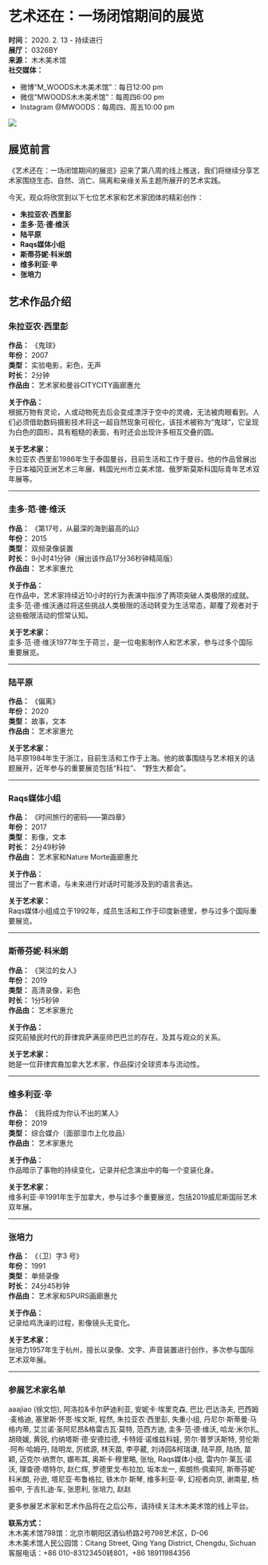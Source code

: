 # 艺术还在：一场闭馆期间的展览

**时间：** 2020. 2. 13 - 持续进行  
**展厅：** 0326BY  
**来源：** 木木美术馆  
**社交媒体：**   
- 微博“M_WOODS木木美术馆”：每日12:00 pm  
- 微信“MWOODS木木美术馆”：每周四6:00 pm  
- Instagram @MWOODS：每周四、周五10:00 pm  

![](https://freight.cargo.site/w/750/i/38f409a4f9c96414b3a36d7e2f098777f6a12c345712c66caec77a9c587261f0/WechatIMG527.jpeg)

## 展览前言

《艺术还在：一场闭馆期间的展览》迎来了第八周的线上推送，我们将继续分享艺术家围绕生态、自然、消亡、隔离和亲缘关系主题所展开的艺术实践。

今天，观众将欣赏到以下七位艺术家和艺术家团体的精彩创作：

- **朱拉亚农·西里彭**
- **圭多·范·德·维沃**
- **陆平原**
- **Raqs媒体小组**
- **斯蒂芬妮·科米朗**
- **维多利亚·辛**
- **张培力**

## 艺术作品介绍

### 朱拉亚农·西里彭
**作品：** 《鬼球》  
**年份：** 2007  
**类型：** 实验电影，彩色，无声  
**时长：** 2分钟  
**作品由：** 艺术家和曼谷CITYCITY画廊惠允  

**关于作品：**  
根据万物有灵论，人或动物死去后会变成漂浮于空中的灵魂，无法被肉眼看到。人们必须借助数码摄影技术将这一超自然现象可视化，该技术被称为“鬼球”，它呈现为白色的圆形，具有粗糙的表面，有时还会出现许多相互交叠的圆。

**关于艺术家：**  
朱拉亚农·西里彭1986年生于泰国曼谷，目前生活和工作于曼谷。他的作品曾展出于日本福冈亚洲艺术三年展、韩国光州市立美术馆、俄罗斯莫斯科国际青年艺术双年展等。

---

### 圭多·范·德·维沃
**作品：** 《第17号，从最深的海到最高的山》  
**年份：** 2015  
**类型：** 双频录像装置  
**时长：** 9小时41分钟（展出该作品17分36秒钟精简版）  
**作品由：** 艺术家惠允  

**关于作品：**  
在作品中，艺术家持续近10小时的行为表演中指渉了两项突破人类极限的成就。圭多·范·德·维沃通过将这些挑战人类极限的活动转变为生活常态，颠覆了观者对于这些极限活动的惯常认知。

**关于艺术家：**  
圭多·范·德·维沃1977年生于荷兰，是一位电影制作人和艺术家，参与过多个国际重要展览。

---

### 陆平原
**作品：** 《偏离》  
**年份：** 2020  
**类型：** 故事，文本  
**作品由：** 艺术家惠允  

**关于艺术家：**  
陆平原1984年生于浙江，目前生活和工作于上海。他的故事围绕与艺术相关的话题展开，近年参与的重要展览包括“科拉”、 “野生大都会”。  

---

### Raqs媒体小组
**作品：** 《时间旅行的密码——第四章》  
**年份：** 2017  
**类型：** 影像，文本  
**时长：** 2分49秒钟  
**作品由：** 艺术家和Nature Morte画廊惠允  

**关于作品：**  
提出了一套术语，与未来进行对话时可能涉及到的语言表达。

**关于艺术家：**  
Raqs媒体小组成立于1992年，成员生活和工作于印度新德里，参与过多个国际重要展览。

---

### 斯蒂芬妮·科米朗
**作品：** 《哭泣的女人》  
**年份：** 2019  
**类型：** 高清录像，彩色  
**时长：** 1分5秒钟  
**作品由：** 艺术家惠允  

**关于作品：**  
探究前殖民时代的菲律宾萨满巫师巴巴兰的存在，及其与观众的关系。

**关于艺术家：**  
她是一位菲律宾裔加拿大艺术家，作品探讨全球资本与流动性。

---

### 维多利亚·辛
**作品：** 《我将成为你认不出的某人》  
**年份：** 2019  
**类型：** 综合媒介（面部湿巾上化妆品）  
**作品由：** 艺术家惠允  

**关于作品：**  
作品暗示了事物的持续变化，记录并纪念演出中的每一个变装化身。

**关于艺术家：**  
维多利亚·辛1991年生于加拿大，参与过多个重要展览，包括2019威尼斯国际艺术双年展。

---

### 张培力
**作品：** 《（卫）字3 号》  
**年份：** 1991  
**类型：** 单频录像  
**时长：** 24分45秒钟  
**作品由：** 艺术家和SPURS画廊惠允  

**关于作品：**  
记录给鸡洗澡的过程，影像镜头无变化。

**关于艺术家：**  
张培力1957年生于杭州，擅长以录像、文字、声音装置进行创作，多次参与国际艺术双年展。

---

### 参展艺术家名单
aaajiao (徐文恺), 阿洛拉&卡尔萨迪利亚, 安妮卡·埃里克森, 巴比·巴达洛夫, 巴西姆·麦格迪, 塞里斯·怀恩·埃文斯, 程然, 朱拉亚农·西里彭, 失重小组, 丹尼尔·斯蒂曼·马格内蒂, 艾兰诺·圣阿尼昂&格雷古瓦·莫特, 范西方迪, 圭多·范·德·维沃, 哈龙·米尔扎, 胡晓媛, 黄锐, 约纳塔斯·德·安德拉德, 卡特娅·诺维兹科娃, 劳尔·普罗沃斯特, 劳伦斯·阿布·哈姆丹, 陆明龙, 厉槟源, 林天苗, 李亭葳, 刘诗园&柯瑞谦, 陆平原, 陆扬, 苗颖, 迈克尔·纳贾尔, 娜布其, 奥斯卡·穆里略, 张怡, Raqs媒体小组, 雷内尔·莱瓦·诺沃, 理查德·塔特尔, 赵仁辉, 罗德里戈·布拉加, 坂本龙一, 索朗热·佩索阿, 斯蒂芬妮·科米朗, 孙逊, 塔尼亚·布鲁格拉, 铁木尔·斯琴, 维多利亚·辛, 幻视者向京, 谢南星, 杨振中, 于吉扎迪·车, 张恩利, 张培力, 赵赵 

更多参展艺术家和艺术作品将在之后公布，请持续关注木木美术馆的线上平台。

**联系方式：**  
木木美术馆798馆：北京市朝阳区酒仙桥路2号798艺术区，D-06  
木木美术馆人民公园馆：Citang Street, Qing Yang District, Chengdu, Sichuan  
客服电话：+86 010-83123450转801，+86 18911984356 